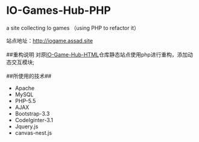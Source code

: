 # IO-Games-Hub-PHP
a site collecting Io games （using PHP to refactor it）  

站点地址：<a href="http://iogame.assad.site">http://iogame.assad.site</a>  
<br/>
##重构说明
对原<a href="https://github.com/Al-assad/IO-Games-Hub-HTML">IO-Game-Hub-HTML</a>仓库静态站点使用php进行重构，添加动态交互模块;  
<br/>
##所使用的技术##
* Apache  
* MySQL  
* PHP-5.5
* AJAX
* Bootstrap-3.3  
* CodeIginter-3.1
* Jquery.js  
* canvas-nest.js  



  

